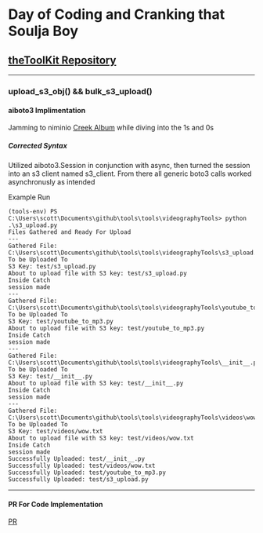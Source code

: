 # Day of Coding and Cranking that Soulja Boy

## [theToolKit Repository](https://github.com/scondo-prof/theToolKit)

---

### upload_s3_obj() && bulk_s3_upload()

#### aiboto3 Implimentation

Jamming to niminio [Creek Album](https://open.spotify.com/album/4wFyqyU8erSQITJyyoUOhk?si=zZrugydLRbeWFs3XlQWiAw) while diving into the 1s and 0s

##### Corrected Syntax

Utilized aiboto3.Session in conjunction with async, then turned the session into an s3 client named s3_client. From there all generic boto3 calls worked asynchronusly as intended

Example Run

```
(tools-env) PS C:\Users\scott\Documents\github\tools\tools\videographyTools> python .\s3_upload.py
Files Gathered and Ready For Upload
---
Gathered File: C:\Users\scott\Documents\github\tools\tools\videographyTools\s3_upload.py
To be Uploaded To
S3 Key: test/s3_upload.py
About to upload file with S3 key: test/s3_upload.py
Inside Catch
session made
---
Gathered File: C:\Users\scott\Documents\github\tools\tools\videographyTools\youtube_to_mp3.py
To be Uploaded To
S3 Key: test/youtube_to_mp3.py
About to upload file with S3 key: test/youtube_to_mp3.py
Inside Catch
session made
---
Gathered File: C:\Users\scott\Documents\github\tools\tools\videographyTools\__init__.py
To be Uploaded To
S3 Key: test/__init__.py
About to upload file with S3 key: test/__init__.py
Inside Catch
session made
---
Gathered File: C:\Users\scott\Documents\github\tools\tools\videographyTools\videos\wow.txt
To be Uploaded To
S3 Key: test/videos/wow.txt
About to upload file with S3 key: test/videos/wow.txt
Inside Catch
session made
Successfully Uploaded: test/__init__.py
Successfully Uploaded: test/videos/wow.txt
Successfully Uploaded: test/youtube_to_mp3.py
Successfully Uploaded: test/s3_upload.py
```

---

#### PR For Code Implementation

[PR](https://github.com/scondo-prof/theToolKit/pull/12)

